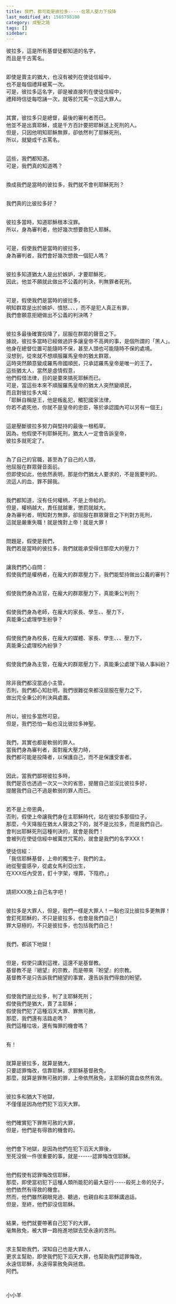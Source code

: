 ```yaml
---
title: 我們，都可能是彼拉多-----在眾人壓力下投降
last_modified_at: 1565798100
category: 成聖之路
tags: []
sidebar: 
---
```


<p>彼拉多，這是所有基督徒都知道的名字，<br/>
而且是千古罵名。</p>
<p><br/>
即使是賣主的猶大，也沒有被列在使徒信經中，<br/>
也不是每個禮拜被罵一次。<br/>
可是，彼拉多這名字，卻是被直接列在使徒信經中，<br/>
禮拜時信徒每唸誦一次，就等於咒罵一次這大罪人。</p>
<p><br/>
其實，彼拉多只是總督，最後的審判者而已。<br/>
他並不是出賣耶穌，或是千方百計要把耶穌送上死刑的人。<br/>
但是，只因他明知耶穌無罪，卻依然判了耶穌死刑，<br/>
所以，就變成千古罵名。</p>
<p><br/>
這些，我們都知道。<br/>
可是，我們真的知道嗎？</p>
<p><br/>
換成我們是當時的彼拉多，我們就不會判耶穌死刑？</p>
<p><br/>
我們真的比彼拉多好？</p>
<p><br/>
彼拉多當時，知道耶穌根本沒罪。<br/>
所以，身為審判者，他好幾次想要救犯人耶穌。</p>
<p><br/>
可是，假使我們是當時的彼拉多，<br/>
身為審判者，我們會好幾次想救一個犯人嗎？</p>
<p><br/>
彼拉多知道猶太人是出於嫉妒，才要耶穌死，<br/>
因此，他並不願就此做出不公義的判決，判無罪者死刑。</p>
<p><br/>
可是，假使我們是當時的彼拉多，<br/>
明知群眾是出於嫉妒、憤怒、、、，而不是犯人真正有罪，<br/>
我們會願意拒絕做出不公義的判決嗎？</p>
<p><br/>
彼拉多最後確實投降了，屈服在群眾的聲音之下。<br/>
據說，彼拉多當時已經做過許多讓皇帝不高興的事，是個所謂的「黑人」。<br/>
他身在總督位置可能隨時不保，甚至人頭也可能隨時不保的處境。<br/>
沒想到，從來就不想順服羅馬皇帝的猶太群眾，<br/>
這時突然願意變成羅馬帝國順民，只承認羅馬皇帝是唯一的王了。<br/>
這些猶太人，當然是虛情假意，<br/>
他們假借法律，目的是要來搞死耶穌而已。<br/>
可是，當這些本來不順服羅馬皇帝的猶太人突然變順民，<br/>
而且對彼拉多大喊：<br/>
「耶穌自稱是王，他是叛亂犯，觸犯國家法律，<br/>
你若不處死他，你就不是皇帝的忠臣，等於承認國內可以另有一個王」</p>
<p><br/>
這是壓斷彼拉多努力與堅持的最後一根稻草。<br/>
因為，他假使不判耶穌死刑，猶太人一定會告訴皇帝，<br/>
彼拉多就死定了。</p>
<p><br/>
為了自己的官職，甚至為了自己的人頭，<br/>
他屈服在群眾聲音面前。<br/>
但即使如此，他依然表明，那是你們猶太人要求的，不是我要判的。<br/>
流這人的血，罪不歸我。</p>
<p><br/>
我們都知道，沒有任何權柄，不是上帝給的。<br/>
但是，權柄越大，責任就越重，懲罰就越大。<br/>
身為審判者，明知對方無罪，卻屈服在群眾聲音之下判對方死刑，<br/>
這就是嚴重失職！就是愧對上帝！就是大罪！</p>
<p><br/>
問題是，假使是我們，<br/>
我們若是當時的彼拉多，我們就能承受得住那麼大的壓力？</p>
<p><br/>
讓我們捫心自問：<br/>
假使我們是權柄者，在龐大的群眾壓力下，我們能堅持做出公義的審判？</p>
<p><br/>
假使我們身為法官，在龐大的群眾壓力下，真能秉公判刑？</p>
<p><br/>
假使我們身為老師，在龐大的家長、學生、、壓力下，<br/>
真能秉公處理學生紛爭？</p>
<p><br/>
假使我們身為校長，在龐大的媒體、家長、學生、、、壓力下，<br/>
真能秉公處理校內紛爭？</p>
<p><br/>
假使我們身為主管，在龐大的群眾壓力下，真能秉公處理下級人事糾紛？</p>
<p><br/>
除非我們都沒當過小主管，<br/>
否則，我們都心知肚明，我們很難從來都沒屈服在壓力之下，<br/>
做出完全秉公的判決與處置。</p>
<p><br/>
所以，彼拉多當然可惡，<br/>
但是，我們恐怕一點也沒比彼拉多神聖。</p>
<p><br/>
我們，其實也都是軟弱的罪人。<br/>
當我們身為審判者，面對龐大壓力時，<br/>
我們都可能是投降者，以保護自己，而不是保護受害者。</p>
<p><br/>
因此，當我們鄙視彼拉多時，<br/>
我們是否也透過一次又一次的省思，提醒自己並沒比彼拉多好，<br/>
提醒我們自己不過是軟弱的罪人而已。</p>
<p><br/>
若不是上帝恩典，<br/>
否則，假使上帝讓我們身在主耶穌時代，站在彼拉多那個位子。<br/>
那麼，今天降服在猶太人聲浪之下的，就不是比拉多，而是我們自己。<br/>
會判出耶穌死刑這種判決的，就會是我們！<br/>
會被列在使徒信經中被萬世咒罵的，就會是我們的名字XXX！</p>
<p>使徒信經：<br/>
「我信耶穌基督，上帝的獨生子，我們的主。<br/>
祂從聖靈感孕，從處女馬利亞出生，<br/>
在XXX任內受苦，釘十字架，埋葬，下陰府。」</p>
<p><br/>
請把XXX換上自己名字吧！</p>
<p><br/>
彼拉多是大罪人，但是，我們一樣是大罪人！一點也沒比彼拉多更無罪！<br/>
會釘死耶穌的，不只是彼拉多，也會是我們自己！<br/>
罪大惡極的，不只是彼拉多，也包括我們自己！</p>
<p><br/>
我們，都該下地獄！</p>
<p><br/>
但是，假使只講到這裡，這還不是基督教。<br/>
基督教不是『絕望』的宗教，而是帶來『盼望』的宗教。<br/>
基督教不是只告訴我們絕望的事實，還告訴我們得救的盼望。</p>
<p><br/>
假使我們是比拉多，判了主耶穌死刑；<br/>
假使我們是猶大，賣了主耶穌；<br/>
假使我們犯了這種滔天大罪、罪無可赦，<br/>
那麼，我們還有活路走嗎？<br/>
我們這種垃圾，還有悔罪的機會嗎？</p>
<p><br/>
有！</p>
<p><br/>
就算是彼拉多，就算是猶大，<br/>
只要認罪悔改，信靠耶穌，求耶穌基督赦免，<br/>
那麼，就算是罪無可赦的罪，上帝依然赦免，主耶穌的寶血依然有效。</p>
<p><br/>
彼拉多和猶大下地獄，<br/>
不僅僅是因為他們犯下滔天大罪。</p>
<p><br/>
他們確實犯下罪無可赦的大罪，<br/>
但是，他們是有得救的機會的。</p>
<p><br/>
他們會下地獄，是因為他們在犯下滔天大罪後，<br/>
至死沒做一件很重要的事，就是------認罪悔改信耶穌。</p>
<p><br/>
他們假使有認罪悔改信耶穌，<br/>
那麼，即使當初犯下這種人類所能犯的最大惡行-----殺死上帝的兒子，<br/>
他們依然有得救的機會。<br/>
然而，他們雖然親眼見過、聽過，也親自和主耶穌講過話，<br/>
但是，至終，他們卻沒信耶穌。</p>
<p><br/>
結果，他們就要帶著自己犯下的大罪，<br/>
毫無赦免，被大罪一路拖進地獄去受永遠的苦刑。</p>
<p><br/>
求主幫助我們，深知自己也是大罪人，<br/>
更求主幫助，即使我們犯下滔天大罪，也幫助我們認罪悔改，<br/>
永遠信耶穌，永遠得蒙赦免與拯救。<br/>
阿們。</p>
<p> </p>
<p>小小羊</p>
